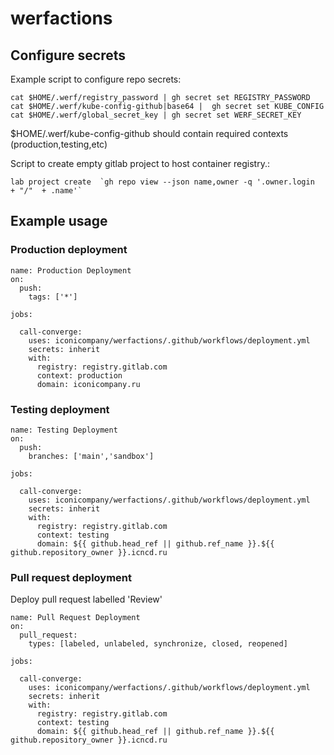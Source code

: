 # werfactions

## Configure secrets

Example script to configure repo secrets:

```
cat $HOME/.werf/registry_password | gh secret set REGISTRY_PASSWORD
cat $HOME/.werf/kube-config-github|base64 |  gh secret set KUBE_CONFIG
cat $HOME/.werf/global_secret_key | gh secret set WERF_SECRET_KEY
```

$HOME/.werf/kube-config-github should contain required contexts (production,testing,etc)

Script to create empty gitlab project to host container registry.:

```
lab project create  `gh repo view --json name,owner -q '.owner.login  + "/"  + .name'`
```

## Example usage

### Production deployment

```
name: Production Deployment
on:
  push:
    tags: ['*']

jobs:

  call-converge:
    uses: iconicompany/werfactions/.github/workflows/deployment.yml
    secrets: inherit
    with:
      registry: registry.gitlab.com
      context: production
      domain: iconicompany.ru
```

### Testing deployment

```
name: Testing Deployment
on:
  push:
    branches: ['main','sandbox']

jobs:

  call-converge:
    uses: iconicompany/werfactions/.github/workflows/deployment.yml
    secrets: inherit
    with:
      registry: registry.gitlab.com
      context: testing
      domain: ${{ github.head_ref || github.ref_name }}.${{ github.repository_owner }}.icncd.ru
```

### Pull request deployment

Deploy pull request labelled 'Review'

```
name: Pull Request Deployment
on:
  pull_request:
    types: [labeled, unlabeled, synchronize, closed, reopened]

jobs:

  call-converge:
    uses: iconicompany/werfactions/.github/workflows/deployment.yml
    secrets: inherit
    with:
      registry: registry.gitlab.com
      context: testing
      domain: ${{ github.head_ref || github.ref_name }}.${{ github.repository_owner }}.icncd.ru

```